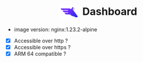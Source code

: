 <h1 align="center">
  <picture>
    <img align="center" alt="Pegaz" src="../../docs/pegaz.svg" height="40">
  </picture>
  Dashboard
</h1>

- image version: nginx:1.23.2-alpine
- [x] Accessible over http ?
- [x] Accessible over https ?
- [X] ARM 64 compatible ?
